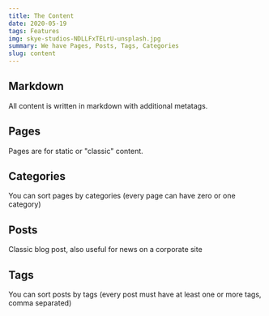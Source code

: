 ```yaml
---
title: The Content
date: 2020-05-19
tags: Features
img: skye-studios-NDLLFxTELrU-unsplash.jpg
summary: We have Pages, Posts, Tags, Categories
slug: content
---
```


## Markdown
All content is written in markdown with additional metatags.

## Pages
Pages are for static or "classic" content. 

## Categories
You can sort pages by categories (every page can have zero or one category)

## Posts
Classic blog post, also useful for news on a corporate site

## Tags 
You can sort posts by tags (every post must have at least one or more tags, comma separated)